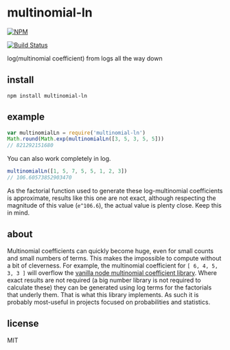 # multinomial-ln

[![NPM](https://nodei.co/npm/multinomial-ln.png?global=true)](https://nodei.co/npm/multinomial-ln/)

[![Build Status](https://travis-ci.org/ekg/multinomial-ln.svg)](https://travis-ci.org/ekg/multinomial-ln)

log(multinomial coefficient) from logs all the way down

## install

```
npm install multinomial-ln
```

## example

``` js
var multinomialLn = require('multinomial-ln')
Math.round(Math.exp(multinomialLn([3, 5, 3, 5, 5]))
// 821292151680
```

You can also work completely in log.

``` js
multinomialLn([1, 5, 7, 5, 5, 1, 2, 3])
// 106.60573852903470
```

As the factorial function used to generate these log-multinomial coefficients is approximate, results like this one are not exact, although respecting the magnitude of this value (`e^106.6`), the actual value is plenty close. Keep this in mind.

## about

Multinomial coefficients can quickly become huge, even for small counts and small numbers of terms. This makes the impossible to compute without a bit of cleverness. For example, the multinomial coefficient for `[ 6, 4, 5, 3, 3 ]` will overflow the [vanilla node multinomial coefficient library](https://www.npmjs.org/package/multinomial). Where exact results are not required (a big number library is not required to calculate these) they can be generated using log terms for the factorials that underly them. That is what this library implements. As such it is probably most-useful in projects focused on probabilities and statistics.

## license

MIT
